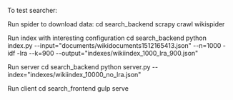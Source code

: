 To test searcher:

Run spider to download data:
cd search_backend
scrapy crawl wikispider

Run index with interesting configuration
cd search_backend
python index.py --input="documents/wikidocuments1512165413.json" --n=1000 -idf -lra --k=900 --output="indexes/wikiindex_1000_lra_900.json"

Run server
cd search_backend
python server.py --index="indexes/wikiindex_10000_no_lra.json"

Run client
cd search_frontend
gulp serve
